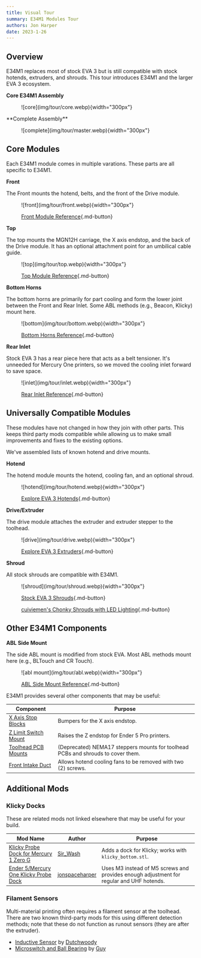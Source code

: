 ```yaml
---
title: Visual Tour
summary: E34M1 Modules Tour
authors: Jon Harper
date: 2023-1-26
---
```


## Overview

E34M1 replaces most of stock EVA 3 but is still compatible with stock hotends, extruders, and shrouds. This tour introduces E34M1 and the larger EVA 3 ecosystem.

<div markdown class="jh-grid-container jh-grid-2">
<div markdown class="jh-card">

**Core E34M1 Assembly**
<figure markdown>
![core](img/tour/core.webp){width="300px"}
</figure>
</div>
<div markdown class="jh-card">
**Complete Assembly**
<figure markdown>
![complete](img/tour/master.webp){width="300px"}
</figure>
</div>
</div>

## Core Modules

Each E34M1 module comes in multiple varations. These parts are all specific to E34M1.

<div markdown class="jh-grid-container jh-grid-2">
<div markdown class="jh-card">

**Front**

The Front mounts the hotend, belts, and the front of the Drive module.

<figure markdown>
![front](img/tour/front.webp){width="300px"}

[Front Module Reference](modules/front.md){.md-button}
</figure>

</div>
<div markdown class="jh-card">

**Top**

The top mounts the MGN12H carriage, the X axis endstop, and the back of the Drive module. It has an optional attachment point for an umbilical cable guide.

<figure markdown>
![top](img/tour/top.webp){width="300px"}

[Top Module Reference](modules/top.md){.md-button}
</figure>

<div markdown class="jh-grid-container jh-grid-1 jh-link-grid">
</div>
</div>
<div markdown class="jh-card">

**Bottom Horns**

The bottom horns are primarily for part cooling and form the lower joint between the Front and Rear Inlet. Some ABL methods (e.g., Beacon, Klicky) mount here.

<figure markdown>
![bottom](img/tour/bottom.webp){width="300px"}

[Bottom Horns Reference](modules/bottom.md){.md-button}
</figure>
</div>
<div markdown class="jh-card">

**Rear Inlet**

Stock EVA 3 has a rear piece here that acts as a belt tensioner. It's unneeded for Mercury One printers, so we moved the cooling inlet forward to save space.

<figure markdown>
![inlet](img/tour/inlet.webp){width="300px"}

[Rear Inlet Reference](modules/rear.md){.md-button}
</figure>
</div>
</div>

## Universally Compatible Modules

These modules have not changed in how they join with other parts. This keeps third party mods compatible while allowing us to make small improvements and fixes to the existing options.

We've assembled lists of known hotend and drive mounts.

<div markdown class="jh-grid-container jh-grid-2">
<div markdown class="jh-card">

**Hotend**

The hotend module mounts the hotend, cooling fan, and an optional shroud.

<figure markdown>
![hotend](img/tour/hotend.webp){width="300px"}

[Explore EVA 3 Hotends](modules/hotend.md){.md-button}
</figure>

</div>
<div markdown class="jh-card">

**Drive/Extruder**

The drive module attaches the extruder and extruder stepper to the toolhead.

<figure markdown>
![drive](img/tour/drive.webp){width="300px"}

[Explore EVA 3 Extruders](modules/drive.md){.md-button}
</figure>

</div>
<div markdown class="jh-card">

**Shroud**

All stock shrouds are compatible with E34M1.

<figure markdown>
![shroud](img/tour/shroud.webp){width="300px"}

[Stock EVA 3 Shrouds](https://main.eva-3d.page/heat_insert/shrouds/chonkier/){.md-button}

[cuiviemen's Chonky Shrouds with LED Lighting](https://www.printables.com/model/420929-eva-30-chonky-shrouds-with-led-lighting){.md-button}

</figure>

</div>
</div>

## Other E34M1 Components

<div markdown class="jh-grid-container jh-grid-2">
<div markdown class="jh-card">

**ABL Side Mount**

The side ABL mount is modified from stock EVA. Most ABL methods mount here (e.g., BLTouch and CR Touch).

<figure markdown>
![abl mount](img/tour/abl.webp){width="300px"}

[ABL Side Mount Reference](modules/abl.md){.md-button}
</figure>
</div>
</div>

E34M1 provides several other components that may be useful:

| Component                     | Purpose |
|-------------------------------|---------|
| [X Axis Stop Blocks](modules/stop_block.md) | Bumpers for the X axis endstop. |
| [Z Limit Switch Mount](modules/other.md#z-endstop-mount) | Raises the Z endstop for Ender 5 Pro printers. |
| [Toolhead PCB Mounts](modules/pcb_mounts.md) | (Deprecated) NEMA17 steppers mounts for toolhead PCBs and shrouds to cover them. |
| [Front Intake Duct](modules/other.md#front-intake-duct) | Allows hotend cooling fans to be removed with two (2) screws. |

## Additional Mods

### Klicky Docks

These are related mods not linked elsewhere that may be useful for your build.

| Mod Name | Author | Purpose |
|----------|--------|---------|
| [Klicky Probe Dock for Mercury 1 Zero G](https://www.printables.com/model/386819-klicky-probe-dock-for-mercury-1-zero-g) | [Sir_Wash](https://www.printables.com/social/415185-sir_wash) | Adds a dock for Klicky; works with `klicky_bottom.stl`. |
| [Ender 5/Mercury One Klicky Probe Dock](https://www.printables.com/model/595738-ender-5mercury-one-klicky-probe-dock) | [jonspaceharper](https://www.printables.com/@jonspaceharper) | Uses M3 instead of M5 screws and provides enough adjustment for regular and UHF hotends. |

### Filament Sensors

Multi-material printing often requires a filament sensor at the toolhead. There are two known third-party mods for this using different detection methods; note that these do not function as runout sensors (they are after the extruder).

- [Inductive Sensor](https://www.printables.com/model/239026-eva-3-toolhead-sensor) by [Dutchwoody](https://www.printables.com/@Dutchwoody)
- [Microswitch and Ball Bearing](https://www.printables.com/model/442650-eva-3-toolhead-sensor-mechanical-and-reliable) by [Guy](https://www.printables.com/@Guy_258839)